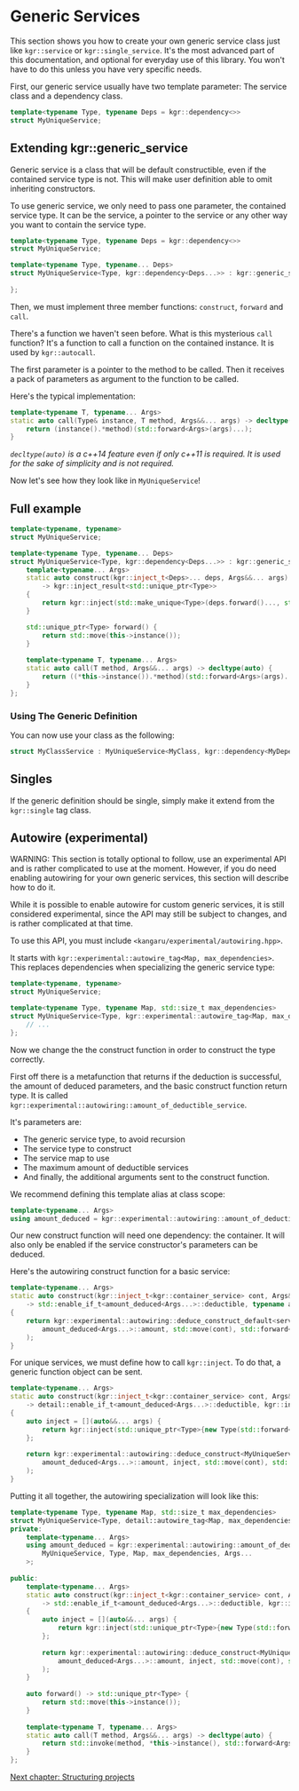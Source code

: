 Generic Services
================

This section shows you how to create your own generic service class just like `kgr::service` or `kgr::single_service`.
It's the most advanced part of this documentation, and optional for everyday use of this library.
You won't have to do this unless you have very specific needs.

First, our generic service usually have two template parameter: The service class and a dependency class.

```c++
template<typename Type, typename Deps = kgr::dependency<>>
struct MyUniqueService;
```

## Extending kgr::generic_service

Generic service is a class that will be default constructible, even if the contained service type is not.
This will make user definition able to omit inheriting constructors.

To use generic service, we only need to pass one parameter, the contained service type. It can be the service, a pointer to the service or any other way you want to contain the service type.

```c++
template<typename Type, typename Deps = kgr::dependency<>>
struct MyUniqueService;

template<typename Type, typename... Deps>
struct MyUniqueService<Type, kgr::dependency<Deps...>> : kgr::generic_service<std::unique_ptr<Type>> {
    
};
```

Then, we must implement three member functions: `construct`, `forward` and `call`.

There's a function we haven't seen before. What is this mysterious `call` function? It's a function to call a function on the contained instance. It is used by `kgr::autocall`.

The first parameter is a pointer to the method to be called.
Then it receives a pack of parameters as argument to the function to be called.

Here's the typical implementation:

```c++
template<typename T, typename... Args>
static auto call(Type& instance, T method, Args&&... args) -> decltype(auto) {
    return (instance().*method)(std::forward<Args>(args)...);
}
```
    
_`decltype(auto)` is a c++14 feature even if only c++11 is required. It is used for the sake of simplicity and is not required._

Now let's see how they look like in `MyUniqueService`!

## Full example

```c++
template<typename, typename>
struct MyUniqueService;

template<typename Type, typename... Deps>
struct MyUniqueService<Type, kgr::dependency<Deps...>> : kgr::generic_service<std::unique_ptr<Type>> {
    template<typename... Args>
    static auto construct(kgr::inject_t<Deps>... deps, Args&&... args)
        -> kgr::inject_result<std::unique_ptr<Type>>
    {
        return kgr::inject(std::make_unique<Type>(deps.forward()..., std::forward<Args>(args)...));
    }

    std::unique_ptr<Type> forward() {
        return std::move(this->instance());
    }
    
    template<typename T, typename... Args>
    static auto call(T method, Args&&... args) -> decltype(auto) {
        return ((*this->instance()).*method)(std::forward<Args>(args)...);
    }
};
```

### Using The Generic Definition

You can now use your class as the following:

```c++
struct MyClassService : MyUniqueService<MyClass, kgr::dependency<MyDependencyService>> {};
```

## Singles

If the generic definition should be single, simply make it extend from the `kgr::single` tag class.

## Autowire (experimental)

WARNING: This section is totally optional to follow, use an experimental API and is rather complicated to use at the moment. However, if you do need enabling autowiring for your own generic services, this section will describe how to do it.

While it is possible to enable autowire for custom generic services, it is still considered experimental,
since the API may still be subject to changes, and is rather complicated at that time.

To use this API, you must include `<kangaru/experimental/autowiring.hpp>`.

It starts with `kgr::experimental::autowire_tag<Map, max_dependencies>`. This replaces dependencies when
specializing the generic service type:

```c++
template<typename, typename>
struct MyUniqueService;

template<typename Type, typename Map, std::size_t max_dependencies>
struct MyUniqueService<Type, kgr::experimental::autowire_tag<Map, max_dependencies>> : kgr::generic_service<std::unique_ptr<Type>> {
    // ...
};
```

Now we change the the construct function in order to construct the type correctly.

First off there is a metafunction that returns if the deduction is successful, the amount of deduced parameters, and the
basic construct function return type. It is called `kgr::experimental::autowiring::amount_of_deductible_service`.

It's parameters are:

 * The generic service type, to avoid recursion
 * The service type to construct
 * The service map to use
 * The maximum amount of deductible services
 * And finally, the additional arguments sent to the construct function.

We recommend defining this template alias at class scope:

```c++
template<typename... Args>
using amount_deduced = kgr::experimental::autowiring::amount_of_deductible_service<MyUniqueService, Type, Map, max_dependencies, Args...>;
```

Our new construct function will need one dependency: the container. It will also only be enabled if the service
constructor's parameters can be deduced.

Here's the autowiring construct function for a basic service:

```c++
template<typename... Args>
static auto construct(kgr::inject_t<kgr::container_service> cont, Args&&... args)
    -> std::enable_if_t<amount_deduced<Args...>::deductible, typename amount_deduced<Args...>::default_result_t>
{
    return kgr::experimental::autowiring::deduce_construct_default<service, Map>(
        amount_deduced<Args...>::amount, std::move(cont), std::forward<Args>(args)...
    );
}
```

For unique services, we must define how to call `kgr::inject`. To do that, a generic function object can be sent.

```c++
template<typename... Args>
static auto construct(kgr::inject_t<kgr::container_service> cont, Args&&... args)
    -> detail::enable_if_t<amount_deduced<Args...>::deductible, kgr::inject_result<std::unique_ptr<Type>>>
{
	auto inject = [](auto&&... args) {
		return kgr::inject(std::unique_ptr<Type>{new Type(std::forward<decltype(args)>(args)...)});
	};
	
    return kgr::experimental::autowiring::deduce_construct<MyUniqueService, Map>(
        amount_deduced<Args...>::amount, inject, std::move(cont), std::forward<Args>(args)...
    );
}
```

Putting it all together, the autowiring specialization will look like this:

```c++
template<typename Type, typename Map, std::size_t max_dependencies>
struct MyUniqueService<Type, detail::autowire_tag<Map, max_dependencies>> : generic_service<std::unique_ptr<Type>> {
private:
	template<typename... Args>
	using amount_deduced = kgr::experimental::autowiring::amount_of_deductible_service<
		MyUniqueService, Type, Map, max_dependencies, Args...
	>;
	
public:
	template<typename... Args>
	static auto construct(kgr::inject_t<kgr::container_service> cont, Args&&... args)
		-> std::enable_if_t<amount_deduced<Args...>::deductible, kgr::inject_result<std::unique_ptr<Type>>>
	{
		auto inject = [](auto&&... args) {
			return kgr::inject(std::unique_ptr<Type>{new Type(std::forward<decltype(args)>(args)...)});
		};
	
		return kgr::experimental::autowiring::deduce_construct<MyUniqueService, Map>(
			amount_deduced<Args...>::amount, inject, std::move(cont), std::forward<Args>(args)...
		);
	}
	
	auto forward() -> std::unique_ptr<Type> {
		return std::move(this->instance());
	}
	
    template<typename T, typename... Args>
    static auto call(T method, Args&&... args) -> decltype(auto) {
        return std::invoke(method, *this->instance(), std::forward<Args>(args)...);
    }
};
```

[Next chapter: Structuring projects](section13_structure.md)
